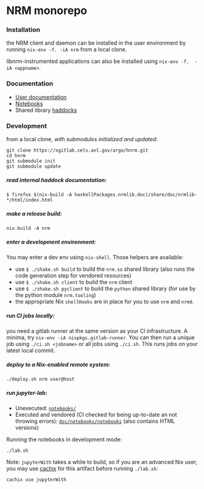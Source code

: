 # NRM monorepo

### Installation

the NRM client and daemon can be installed in the user environment by running
`nix-env -f. -iA nrm` from a local clone.

libnrm-instrumented applications can also be installed using `nix-env -f.  -iA <appname>`.

### Documentation

- [User documentation](http://hnrm.readthedocs.io)
- [Notebooks](doc/notebooks/notebooks)
- Shared library [haddocks](https://hnrm.readthedocs.io/en/latest/_static/haddocks/)

### Development

from a local clone, *with submodules initialized and updated*:

```
git clone https://xgitlab.cels.anl.gov/argo/hnrm.git
cd hnrm
git submodule init
git submodule update
```

##### read internal haddock documentation: 

```
$ firefox $(nix-build -A haskellPackages.nrmlib.doc)/share/doc/nrmlib-*/html/index.html
```

##### make a release build: 

```
nix-build -A nrm
```

##### enter a development environment: 

You may enter a dev env using `nix-shell`.
Those helpers are available:

- use `$ ./shake.sh build` to build the `nrm.so` shared library (also runs the code generation step for vendored resources)
- use `$ ./shake.sh client` to build the `nrm` client
- use `$ ./shake.sh pyclient` to build the `python` shared library (for use by the python module `nrm.tooling`)
- the appropriate Nix `shellHooks` are in place for you to use `nrm` and `nrmd`.

##### run CI jobs locally: 

you need a gitlab runner at the same version as your CI infrastructure.  A
minima, try `nix-env -iA nixpkgs.gitlab-runner`. You can then run a unique job
using `./ci.sh <jobname>` or all jobs using `./ci.sh`. This runs jobs on your
latest local commit.

##### deploy to a Nix-enabled remote system:

`./deploy.sh nrm user@host`

##### run jupyter-lab:

* Unexecuted: [`notebooks/`](notebooks/)
* Executed and vendored (CI checked for being up-to-date an not throwing errors): [`doc/notebooks/notebooks`](doc/notebooks/notebooks) (also contains HTML versions)

Running the notebooks in development mode:

```
./lab.sh
```

Note: `jupyterWith` takes a while to build, so if you are an advanced Nix user,
you may use [cachix](https://cachix.org/) for this artifact before running
`./lab.sh`:

```
cachix use jupyterWith
```
